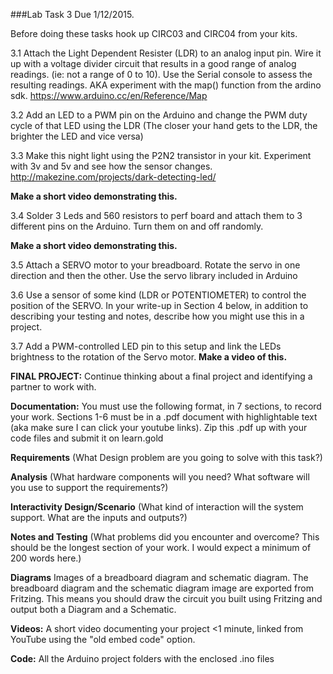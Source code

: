 ###Lab Task 3 
Due 1/12/2015. 

Before doing these tasks hook up CIRC03 and CIRC04 from your kits. 

3.1 Attach the Light Dependent Resister (LDR) to an analog input pin. Wire it up with a voltage divider circuit that results in a good range of analog readings. (ie: not a range of 0 to 10). Use the Serial console to assess the resulting readings. AKA experiment with the map() function from the ardino sdk. 
https://www.arduino.cc/en/Reference/Map

3.2 Add an LED to a PWM pin on the Arduino and change the PWM duty cycle of that LED using the LDR (The closer your hand gets to the LDR, the brighter the LED and vice versa)

3.3 Make this night light using the P2N2 transistor in your kit. Experiment with 3v and 5v and see how the sensor changes.  
http://makezine.com/projects/dark-detecting-led/ 

**Make a short video demonstrating this.** 

3.4 Solder 3 Leds and 560 resistors to perf board and attach them to 3 different pins on the Arduino. Turn them on and off randomly. 

**Make a short video demonstrating this.** 

3.5 Attach a SERVO motor to your breadboard. Rotate the servo in one direction and then the other. Use the servo library included in Arduino 

3.6 Use a sensor of some kind (LDR or POTENTIOMETER) to control the position of the SERVO. In your write-up in Section 4 below, in addition to describing your testing and notes, describe how you might use this in a project.

3.7 Add a PWM-controlled LED pin to this setup and link the LEDs brightness to the rotation of the Servo motor. **Make a video of this.**

**FINAL PROJECT:** Continue thinking about a final project and identifying a partner to work with.

**Documentation:**
You must use the following format, in 7 sections, to record your work. Sections 1-6 must be in a .pdf document with highlightable text (aka make sure I can click your youtube links). Zip this .pdf up with your code files and submit it on learn.gold 

**Requirements**
(What Design problem are you going to solve with this task?)

**Analysis**
(What hardware components will you need? What software will you use to support the requirements?)

**Interactivity Design/Scenario**
(What kind of interaction will the system support. What are the inputs and outputs?)

**Notes and Testing**
(What problems did you encounter and overcome? This should be the longest section of your work. I would expect a minimum of 200 words here.)

**Diagrams**
Images of a breadboard diagram and schematic diagram. The breadboard diagram and the schematic diagram image are exported from Fritzing. This means you should draw the circuit you built using Fritzing and output both a Diagram and a Schematic.  

**Videos:**
A short video documenting your project <1 minute, linked from YouTube using the "old embed code" option.

**Code:**
All the Arduino project folders with the enclosed .ino files 
